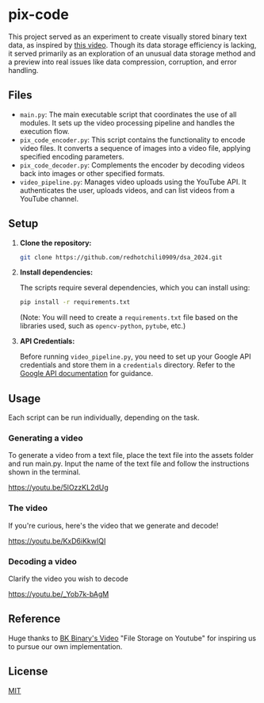 # pix-code

This project served as an experiment to create visually stored binary text data, as 
inspired by [this video](https://www.youtube.com/watch?v=_w6PCHutmb4). Though its 
data storage efficiency is lacking, it served primarily as an exploration of an unusual 
data storage method and a preview into real issues like data compression, corruption,
and error handling.

## Files

- `main.py`: The main executable script that coordinates the use of all modules. It sets up the video processing pipeline and handles the execution flow.
- `pix_code_encoder.py`: This script contains the functionality to encode video files. It converts a sequence of images into a video file, applying specified encoding parameters.
- `pix_code_decoder.py`: Complements the encoder by decoding videos back into images or other specified formats.
- `video_pipeline.py`: Manages video uploads using the YouTube API. It authenticates the user, uploads videos, and can list videos from a YouTube channel.

## Setup

1. **Clone the repository:**

   ```bash
   git clone https://github.com/redhotchili0909/dsa_2024.git
   ```

2. **Install dependencies:**

   The scripts require several dependencies, which you can install using:

   ```bash
   pip install -r requirements.txt
   ```

   (Note: You will need to create a `requirements.txt` file based on the libraries used, such as `opencv-python`, `pytube`, etc.)

3. **API Credentials:**

   Before running `video_pipeline.py`, you need to set up your Google API credentials and store them in a `credentials` directory. Refer to the [Google API documentation](https://developers.google.com/youtube/v3/getting-started) for guidance.

## Usage

Each script can be run individually, depending on the task.

### Generating a video
To generate a video from a text file, place the text file into the assets
folder and run main.py. Input the name of the text file and follow the instructions shown in the terminal.

https://youtu.be/5lOzzKL2dUg

### The video
If you're curious, here's the video that we generate and decode!

https://youtu.be/KxD6iKkwIQI

### Decoding a video
Clarify the video you wish to decode

https://youtu.be/_Yob7k-bAgM

## Reference

Huge thanks to [BK Binary's Video](https://www.youtube.com/watch?v=_w6PCHutmb4) "File Storage on Youtube" for inspiring us to pursue our own implementation.

## License

[MIT](https://choosealicense.com/licenses/mit/)
